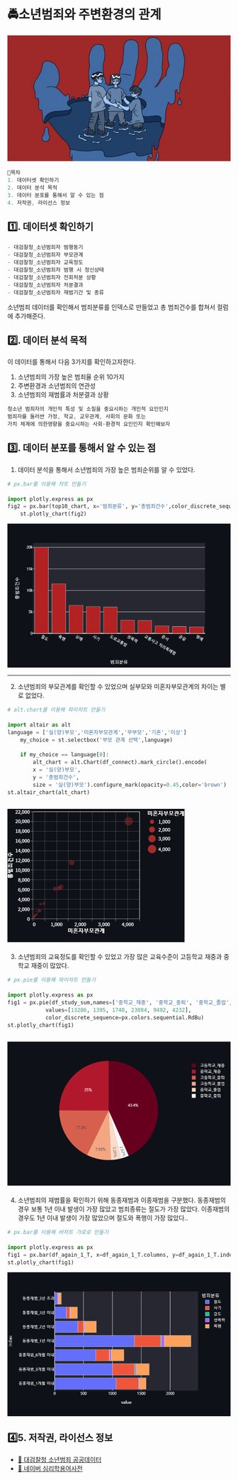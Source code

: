 # **🚔소년범죄와 주변환경의 관계**
![Alt text](/data/img06.jpg)


``` C
📌목차
1. 데이터셋 확인하기
2. 데이터 분석 목적
3. 데이터 분포를 통해서 알 수 있는 점
4. 저작권, 라이선스 정보
``` 

## 1️⃣. 데이터셋 확인하기
``` C
- 대검찰청_소년범죄자 범행동기
- 대검찰청_소년범죄자 부모관계
- 대검찰청_소년범죄자 교육정도
- 대검찰청_소년범죄자 범행 시 정신상태
- 대검찰청_소년범죄자 전회처분 상황
- 대검찰청_소년범죄자 처분결과
- 대검찰청_소년범죄자 재범기간 및 종류
``` 
소년범죄 데이터를 확인해서
범죄분류를 인덱스로 만들었고 총 범죄건수를 합쳐서 컬럼에 추가해준다.


## 2️⃣. 데이터 분석 목적
이 데이터를 통해서 다음 3가지를 확인하고자한다.
1. 소년범죄의 가장 높은 범죄율 순위 10가지
2. 주변환경과 소년범죄의 연관성
3. 소년범죄의 재범률과 처분결과 상황
``` C
청소년 범죄자의 개인적 특성 및 소질을 중요시하는 개인적 요인인지
범죄자를 둘러싼 가정, 학교, 교우관계, 사회의 문화 또는
가치 체계에 의한영향을 중요시하는 사회·환경적 요인인지 확인해보자
``` 

## 3️⃣. 데이터 분포를 통해서 알 수 있는 점

1. 데이터 분석을 통해서 소년범죄의 가장 높은 범죄순위를 알 수 있었다.

```python
# px.bar를 이용해 차트 만들기

import plotly.express as px
fig2 = px.bar(top10_chart, x='범죄분류', y='총범죄건수',color_discrete_sequence=['firebrick'])
    st.plotly_chart(fig2)
```
![Alt text](/data/chart01.png)

---
2. 소년범죄의 부모관계를 확인할 수 있었으며
실부모와 미혼자부모관계의 차이는 별로 없었다.

```python
# alt.chart를 이용해 파이차트 만들기

import altair as alt
language = ['실(양)부모','미혼자부모관계','무부모','기혼','미상']
    my_choice = st.selectbox('부모 관계 선택',language)
    
    if my_choice == language[0]:
        alt_chart = alt.Chart(df_connect).mark_circle().encode(
        x = '실(양)부모',
        y = '총범죄건수',
        size = '실(양)부모').configure_mark(opacity=0.45,color='brown')
st.altair_chart(alt_chart)

```
![Alt text](/data/chart02.png)
---

3. 소년범죄의 교육정도를 확인할 수 있었고
가장 많은 교육수준이 고등학교 재중과 중학교 재중이 많았다.

```python
# px.pie를 이용해 파이차트 만들기

import plotly.express as px
fig1 = px.pie(df_study_sum,names=['중학교_재중', '중학교_중퇴', '중학교_졸업', '고등학교_재중', '고등학교_중퇴', '고등학교_졸업'],
            values=[13286, 1395, 1748, 23084, 9492, 4232],
            color_discrete_sequence=px.colors.sequential.RdBu)
st.plotly_chart(fig1)
```
![Alt text](/data/chart03.png)
---

4. 소년범죄의 재범률을 확인하기 위해 동종재범과 이종재범을 구분했다.
동종재범의 경우 보통 1년 이내 발생이 가장 많았고 범죄종류는 절도가 가장 많았다.
이종재범의 경우도 1년 이내 발생이 가장 많았으며 절도와 폭행이 가장 많았다..

```python
# px.bar를 이용해 바차트 가로로 만들기

import plotly.express as px
fig1 = px.bar(df_again_1_T, x=df_again_1_T.columns, y=df_again_1_T.index, orientation='h')
st.plotly_chart(fig1)
```
![Alt text](/data/chart04.png)


## 4️⃣5️. 저작권, 라이선스 정보
- [📁 대검찰청 소년범죄 공공데이터](https://www.data.go.kr/data/3006690/fileData.do)   
- [📁 네이버 심리학용어사전](https://terms.naver.com/entry.naver?cid=41991&docId=2070185&categoryId=41991)




